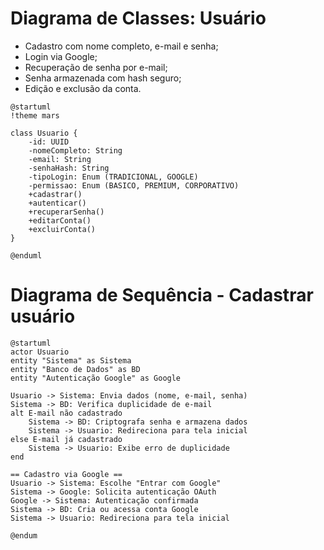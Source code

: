# Diagrama de Classes: Usuário  
- Cadastro com nome completo, e-mail e senha;  
- Login via Google;  
- Recuperação de senha por e-mail;  
- Senha armazenada com hash seguro;  
- Edição e exclusão da conta.

```puml
@startuml
!theme mars

class Usuario {
    -id: UUID
    -nomeCompleto: String
    -email: String
    -senhaHash: String
    -tipoLogin: Enum (TRADICIONAL, GOOGLE)
    -permissao: Enum (BASICO, PREMIUM, CORPORATIVO)
    +cadastrar()
    +autenticar()
    +recuperarSenha()
    +editarConta()
    +excluirConta()
}

@enduml
```

# Diagrama de Sequência - Cadastrar usuário

```puml
@startuml
actor Usuario
entity "Sistema" as Sistema
entity "Banco de Dados" as BD
entity "Autenticação Google" as Google

Usuario -> Sistema: Envia dados (nome, e-mail, senha)
Sistema -> BD: Verifica duplicidade de e-mail
alt E-mail não cadastrado
    Sistema -> BD: Criptografa senha e armazena dados
    Sistema -> Usuario: Redireciona para tela inicial
else E-mail já cadastrado
    Sistema -> Usuario: Exibe erro de duplicidade
end

== Cadastro via Google ==
Usuario -> Sistema: Escolhe "Entrar com Google"
Sistema -> Google: Solicita autenticação OAuth
Google -> Sistema: Autenticação confirmada
Sistema -> BD: Cria ou acessa conta Google
Sistema -> Usuario: Redireciona para tela inicial

@endum
```
